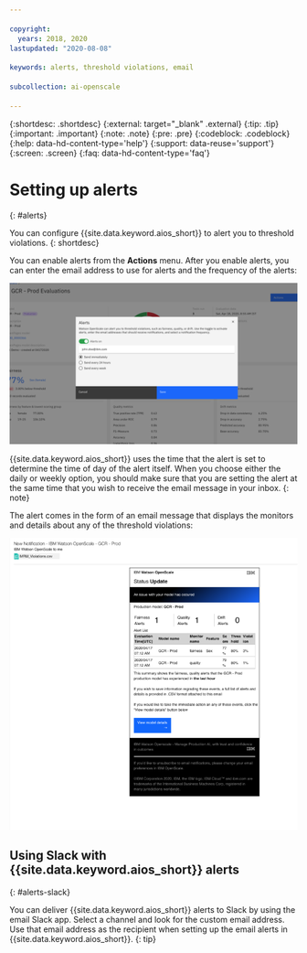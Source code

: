 ```yaml
---

copyright:
  years: 2018, 2020
lastupdated: "2020-08-08"

keywords: alerts, threshold violations, email

subcollection: ai-openscale

---
```


{:shortdesc: .shortdesc}
{:external: target="_blank" .external}
{:tip: .tip}
{:important: .important}
{:note: .note}
{:pre: .pre}
{:codeblock: .codeblock}
{:help: data-hd-content-type='help'}
{:support: data-reuse='support'}
{:screen: .screen}
{:faq: data-hd-content-type='faq'}

# Setting up alerts
{: #alerts}

You can configure {{site.data.keyword.aios_short}} to alert you to threshold violations.
{: shortdesc}

You can enable alerts from the **Actions** menu. After you enable alerts, you can enter the email address to use for alerts and the frequency of the alerts:

![The alert dialog box with settings to enable alerts, set the email, and set the frequency](images/wos-alerts.png)

{{site.data.keyword.aios_short}} uses the time that the alert is set to determine the time of day of the alert itself. When you choose either the daily or weekly option, you should make sure that you are setting the alert at the same time that you wish to receive the email message in your inbox.
{: note}

The alert comes in the form of an email message that displays the monitors and details about any of the threshold violations:

![The alert sample email message shows information about each of the monitors and details for the threshold violations in the fairness monitor](images/wos-alerts-email.png)

## Using Slack with {{site.data.keyword.aios_short}} alerts
{: #alerts-slack}

You can deliver {{site.data.keyword.aios_short}} alerts to Slack by using the email Slack app. Select a channel and look for the custom email address. Use that email address as the recipient when setting up the email alerts in {{site.data.keyword.aios_short}}.
{: tip}
